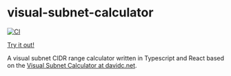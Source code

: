 # visual-subnet-calculator

[![CI](https://github.com/robhimslf/visual-subnet-calculator/actions/workflows/ci.yaml/badge.svg)](https://github.com/robhimslf/visual-subnet-calculator/actions/workflows/ci.yaml)

[Try it out!](https://robhimself.com/visual-subnet-calculator/)

A visual subnet CIDR range calculator written in Typescript and React based on the [Visual Subnet Calculator at davidc.net](https://www.davidc.net/sites/default/subnets/subnets.html).

